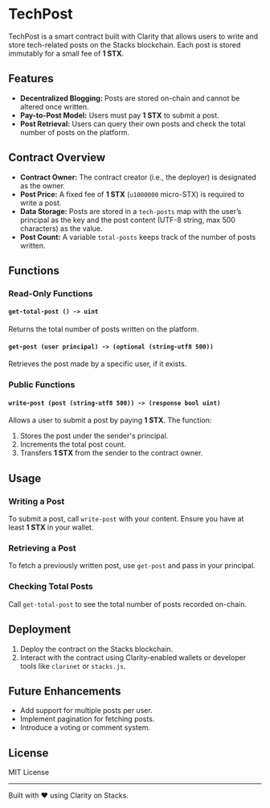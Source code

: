 # TechPost

TechPost is a smart contract built with Clarity that allows users to write and store tech-related posts on the Stacks blockchain. Each post is stored immutably for a small fee of **1 STX**.

## Features
- **Decentralized Blogging:** Posts are stored on-chain and cannot be altered once written.
- **Pay-to-Post Model:** Users must pay **1 STX** to submit a post.
- **Post Retrieval:** Users can query their own posts and check the total number of posts on the platform.

## Contract Overview
- **Contract Owner:** The contract creator (i.e., the deployer) is designated as the owner.
- **Post Price:** A fixed fee of **1 STX** (`u1000000` micro-STX) is required to write a post.
- **Data Storage:** Posts are stored in a `tech-posts` map with the user’s principal as the key and the post content (UTF-8 string, max 500 characters) as the value.
- **Post Count:** A variable `total-posts` keeps track of the number of posts written.

## Functions
### Read-Only Functions
#### `get-total-post () -> uint`
Returns the total number of posts written on the platform.

#### `get-post (user principal) -> (optional (string-utf8 500))`
Retrieves the post made by a specific user, if it exists.

### Public Functions
#### `write-post (post (string-utf8 500)) -> (response bool uint)`
Allows a user to submit a post by paying **1 STX**. The function:
1. Stores the post under the sender's principal.
2. Increments the total post count.
3. Transfers **1 STX** from the sender to the contract owner.

## Usage
### Writing a Post
To submit a post, call `write-post` with your content. Ensure you have at least **1 STX** in your wallet.

### Retrieving a Post
To fetch a previously written post, use `get-post` and pass in your principal.

### Checking Total Posts
Call `get-total-post` to see the total number of posts recorded on-chain.

## Deployment
1. Deploy the contract on the Stacks blockchain.
2. Interact with the contract using Clarity-enabled wallets or developer tools like `clarinet` or `stacks.js`.

## Future Enhancements
- Add support for multiple posts per user.
- Implement pagination for fetching posts.
- Introduce a voting or comment system.

## License
MIT License

---
Built with ❤️ using Clarity on Stacks.

